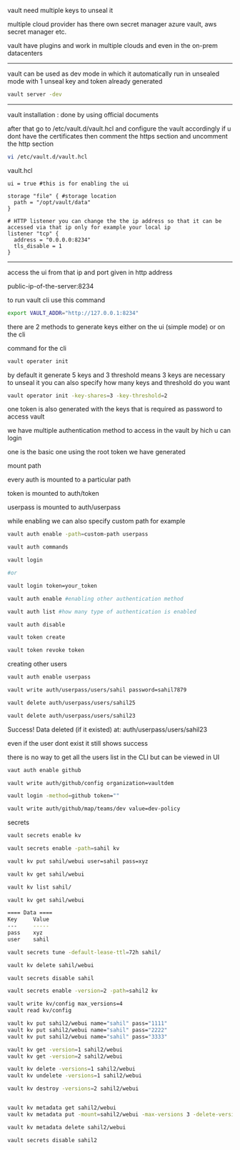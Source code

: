 vault need multiple keys to unseal it 

multiple cloud provider has there own secret manager azure vault, aws secret manager etc.

vault have plugins and work in multiple clouds and even in the on-prem datacenters

---

vault can be used as dev mode in which it automatically run in unsealed mode with 1 unseal key and token already generated
```bash
vault server -dev
```
---
vault installation : done by using official documents 

after that go to /etc/vault.d/vault.hcl and configure the vault accordingly if u dont have the certificates then comment the https section and uncomment the http section
```bash
vi /etc/vault.d/vault.hcl
```
vault.hcl

```hcl
ui = true #this is for enabling the ui

storage "file" { #storage location
  path = "/opt/vault/data"
}

# HTTP listener you can change the the ip address so that it can be accessed via that ip only for example your local ip
listener "tcp" {
  address = "0.0.0.0:8234"
  tls_disable = 1
}
```

---

access the ui from that ip and port given in http address

public-ip-of-the-server:8234

to run vault cli use this command
```bash
export VAULT_ADDR="http://127.0.0.1:8234"
```

there are 2 methods to generate keys either on the ui (simple mode) or on the cli

command for the cli

```bash
vault operater init
```
by default it generate 5 keys and 3 threshold means 3 keys are necessary to unseal it you can also specify how many keys and threshold do you want
```bash
vault operator init -key-shares=3 -key-threshold=2
```
one token is also generated with the keys that is required as password to access vault

we have multiple authentication method to access in the vault by hich u can login

one is the basic one using the root token we have generated

mount path 

every auth is mounted to a particular path 

token is mounted to auth/token

userpass is mounted to auth/userpass

while enabling we can also specify custom path for example
```bash
vault auth enable -path=custom-path userpass

vault auth commands

vault login

#or

vault login token=your_token

vault auth enable #enabling other authentication method

vault auth list #how many type of authentication is enabled

vault auth disable

vault token create

vault token revoke token
```
creating other users
```bash
vault auth enable userpass

vault write auth/userpass/users/sahil password=sahil7879

vault delete auth/userpass/users/sahil25

vault delete auth/userpass/users/sahil23
```
Success! Data deleted (if it existed) at: auth/userpass/users/sahil23

even if the user dont exist it still shows success

there is no way to get all the users list in the CLI but can be viewed in UI
```bash
vaut auth enable github

vault write auth/github/config organization=vaultdem

vault login -method=github token=""

vault write auth/github/map/teams/dev value=dev-policy

```
secrets
```bash
vault secrets enable kv

vault secrets enable -path=sahil kv

vault kv put sahil/webui user=sahil pass=xyz

vault kv get sahil/webui

vault kv list sahil/

vault kv get sahil/webui

==== Data ====
Key     Value
---     -----
pass    xyz
user    sahil

vault secrets tune -default-lease-ttl=72h sahil/

vault kv delete sahil/webui

vault secrets disable sahil

vault secrets enable -version=2 -path=sahil2 kv

vault write kv/config max_versions=4
vault read kv/config

vault kv put sahil2/webui name="sahil" pass="1111"
vault kv put sahil2/webui name="sahil" pass="2222"
vault kv put sahil2/webui name="sahil" pass="3333"

vault kv get -version=1 sahil2/webui
vault kv get -version=2 sahil2/webui

vault kv delete -versions=1 sahil2/webui
vault kv undelete -versions=1 sahil2/webui

vault kv destroy -versions=2 sahil2/webui


vault kv metadata get sahil2/webui
vault kv metadata put -mount=sahil2/webui -max-versions 3 -delete-version-after="1h1m1s" sahil2

vault kv metadata delete sahil2/webui

vault secrets disable sahil2

```
